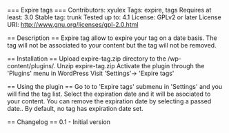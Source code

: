 === Expire tags ===
Contributors: xyulex
Tags: expire, tags
Requires at least: 3.0
Stable tag: trunk
Tested up to: 4.1
License: GPLv2 or later
License URI: http://www.gnu.org/licenses/gpl-2.0.html


== Description ==
Expire tag allow to expire your tag on a date basis.
The tag will not be associated to your content but the tag will not be removed.

== Installation ==
Upload expire-tag.zip directory to the /wp-content/plugins/.
Unzip expire-tag.zip
Activate the plugin through the \'Plugins\' menu in WordPress
Visit 'Settings'-> 'Expire tags'

== Using the plugin ==
Go to to 'Expire tags' submenu in 'Settings' and you will find the tag list.
Select the expiration date and it will be asociated to your content. 
You can remove the expiration date by selecting a passed date.. By default, no tag has expiration date set.

== Changelog ==
0.1 - Initial version
